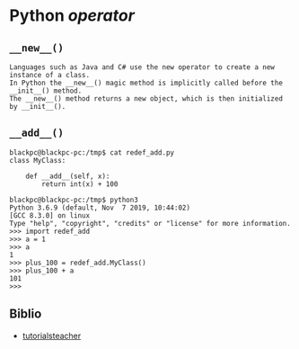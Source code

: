 # Python _operator_

## `__new__()`

```text
Languages such as Java and C# use the new operator to create a new instance of a class. 
In Python the __new__() magic method is implicitly called before the __init__() method. 
The __new__() method returns a new object, which is then initialized by __init__(). 
```

## `__add__()`

```python3
blackpc@blackpc-pc:/tmp$ cat redef_add.py
class MyClass:

    def __add__(self, x):
        return int(x) + 100

blackpc@blackpc-pc:/tmp$ python3
Python 3.6.9 (default, Nov  7 2019, 10:44:02)
[GCC 8.3.0] on linux
Type "help", "copyright", "credits" or "license" for more information.
>>> import redef_add
>>> a = 1
>>> a
1
>>> plus_100 = redef_add.MyClass()
>>> plus_100 + a
101
>>>
```

## Biblio

- [tutorialsteacher](https://www.tutorialsteacher.com/python/magic-methods-in-python)
